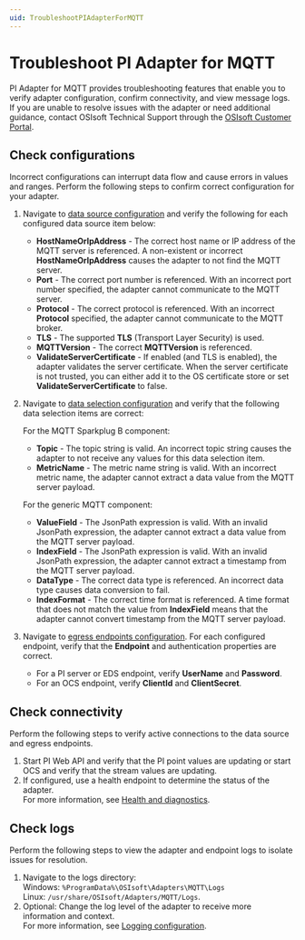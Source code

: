 ```yaml
---
uid: TroubleshootPIAdapterForMQTT
---
```


# Troubleshoot PI Adapter for MQTT

PI Adapter for MQTT provides troubleshooting features that enable you to verify adapter configuration, confirm connectivity, and view message logs. If you are unable to resolve issues with the adapter or need additional guidance, contact OSIsoft Technical Support through the [OSIsoft Customer Portal](https://my.osisoft.com/).

## Check configurations

Incorrect configurations can interrupt data flow and cause errors in values and ranges. Perform the following steps to confirm correct configuration for your adapter.

1. Navigate to [data source configuration](xref:PIAdapterForMQTTDataSourceConfiguration) and verify the following for each configured data source item below:

    * **HostNameOrIpAddress** - The correct host name or IP address of the MQTT server is referenced. A non-existent or incorrect **HostNameOrIpAddress** causes the adapter to not find the MQTT server.
    * **Port** - The correct port number is referenced. With an incorrect port number specified, the adapter cannot communicate to the MQTT server.
    * **Protocol** - The correct protocol is referenced. With an incorrect **Protocol** specified, the adapter cannot communicate to the MQTT broker.
    * **TLS** - The supported **TLS** (Transport Layer Security) is used.
    * **MQTTVersion** - The correct **MQTTVersion** is referenced.
    * **ValidateServerCertificate** - If enabled (and TLS is enabled), the adapter validates the server certificate. When the server certificate is not trusted, you can either add it to the OS certificate store or set **ValidateServerCertificate** to false.

1. Navigate to [data selection configuration](xref:PIAdapterForMQTTDataSelectionConfiguration) and verify that the following data selection items are correct:

    For the MQTT Sparkplug B component:
    * **Topic** - The topic string is valid. An incorrect topic string causes the adapter to not receive any values for this data selection item.
    * **MetricName** - The metric name string is valid. With an incorrect metric name, the adapter cannot extract a data value from the MQTT server payload.

    For the generic MQTT component:
    * **ValueField** - The JsonPath expression is valid. With an invalid JsonPath expression, the adapter cannot extract a data value from the MQTT server payload.
    * **IndexField** - The JsonPath expression is valid. With an invalid JsonPath expression, the adapter cannot extract a timestamp from the MQTT server payload.
    * **DataType** - The correct data type is referenced. An incorrect data type causes data conversion to fail.
    * **IndexFormat** - The correct time format is referenced. A time format that does not match the value from **IndexField** means that the adapter cannot convert timestamp from the MQTT server payload.

3. Navigate to [egress endpoints configuration](xref:EgressEndpointsConfiguration). For each configured endpoint, verify that the **Endpoint** and authentication properties are correct.

    * For a PI server or EDS endpoint, verify **UserName** and **Password**.
    * For an OCS endpoint, verify **ClientId** and **ClientSecret**.

## Check connectivity

Perform the following steps to verify active connections to the data source and egress endpoints.

1. Start PI Web API and verify that the PI point values are updating or start OCS and verify that the stream values are updating.
2. If configured, use a health endpoint to determine the status of the adapter.<br>For more information, see [Health and diagnostics](xref:HealthAndDiagnostics).

## Check logs

Perform the following steps to view the adapter and endpoint logs to isolate issues for resolution.

1. Navigate to the logs directory:<br>
    Windows: `%ProgramData%\OSIsoft\Adapters\MQTT\Logs`<br>
    Linux: `/usr/share/OSIsoft/Adapters/MQTT/Logs`.
2. Optional: Change the log level of the adapter to receive more information and context.<br>For more information, see [Logging configuration](xref:LoggingConfiguration).
